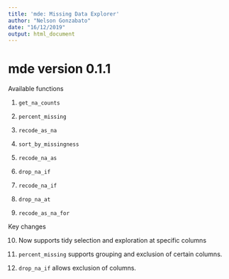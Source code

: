 ```yaml
---
title: 'mde: Missing Data Explorer'
author: "Nelson Gonzabato"
date: "16/12/2019"
output: html_document
---
```


# mde version 0.1.1

Available functions

1. `get_na_counts`

2. `percent_missing`

3. `recode_as_na`

4. `sort_by_missingness`

5. `recode_na_as`

6. `drop_na_if`

7. `recode_na_if`

8. `drop_na_at`

9. `recode_as_na_for`

Key changes

10. Now supports tidy selection and exploration at specific columns

11. `percent_missing` supports grouping and exclusion of certain columns.

12. `drop_na_if` allows exclusion of columns. 

